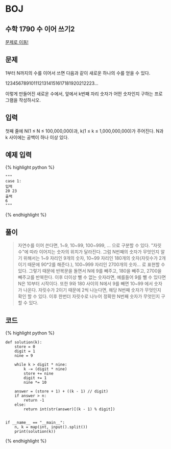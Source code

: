 # BOJ

## 수학 1790 수 이어 쓰기2
[문제로 이동!](https://www.acmicpc.net/problem/1790)

## 문제

1부터 N까지의 수를 이어서 쓰면 다음과 같이 새로운 하나의 수를 얻을 수 있다.

1234567891011121314151617181920212223...

이렇게 만들어진 새로운 수에서, 앞에서 k번째 자리 숫자가 어떤 숫자인지 구하는 프로그램을 작성하시오.

## 입력

첫째 줄에 N(1 ≤ N ≤ 100,000,000)과,  k(1 ≤ k ≤ 1,000,000,000)가 주어진다. N과 k 사이에는 공백이 하나 이상 있다.

## 예제 입력

{% highlight python %}

    """
    case 1:
    입력
    20 23
    출력
    6
    """
{% endhighlight %}

## 풀이
> 자연수를 이어 쓴다면, 1~9, 10~99, 100~999, ... 으로 구분할 수 있다. "자릿수"에 따라 이어지는 숫자의 위치가 달라진다. 그럼 N번째의 숫자가 무엇인지 알기 위해서는
> 1~9 자리인 9개의 숫자, 10~99 자리인 180개의 숫자(자릿수가 2개이기 때문에 90*2를 해준다.), 100~999 자리인 2700개의 숫자... 로 표현할 수 있다. 
> 그렇기 때문에 반복문을 돌면서 N에 9를 빼주고, 180을 빼주고, 2700을 빼주고를 반복한다. 이후 더이상 뺄 수 없는 숫자라면, 예를들어 9를 뺄 수 있다면 N은 10부터 시작이다.
> 또한 9와 180 사이의 N에서 9를 빼면 10~99 에서 숫자가 나온다. 자릿수가 2이기 때문에 2씩 나눈다면, 해당 N번째 숫자가 무엇인지 확인 할 수 있다. 이후 한번더 자릿수로 나누어 정확한 N번째 숫자가 무엇인지 구할 수 있다.

## 코드

{% highlight python %}

    def solution(k):
        store = 0
        digit = 1
        nine = 9
    
        while k > digit * nine:
            k -= (digit * nine)
            store += nine
            digit += 1
            nine *= 10
    
        answer = (store + 1) + ((k - 1) // digit)
        if answer > n:
            return -1
        else:
            return int(str(answer)[(k - 1) % digit])
    
    
    if __name__ == "__main__":
        n, k = map(int, input().split())
        print(solution(k))
{% endhighlight %}